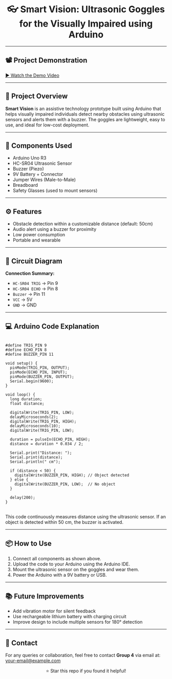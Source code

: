 <h1 align="center">👓 Smart Vision: Ultrasonic Goggles for the Visually Impaired using Arduino</h1>



<hr>

<h2>📽️ Project Demonstration</h2>
<p>
  <a href="https://youtu.be/YourVideoID" target="_blank">▶️ Watch the Demo Video</a>
</p>

<hr>

<h2>🧠 Project Overview</h2>
<p>
  <strong>Smart Vision</strong> is an assistive technology prototype built using Arduino that helps visually impaired individuals detect nearby obstacles using ultrasonic sensors and alerts them with a buzzer. The goggles are lightweight, easy to use, and ideal for low-cost deployment.
</p>

<hr>

<h2>🔩 Components Used</h2>
<ul>
  <li>Arduino Uno R3</li>
  <li>HC-SR04 Ultrasonic Sensor</li>
  <li>Buzzer (Piezo)</li>
  <li>9V Battery + Connector</li>
  <li>Jumper Wires (Male-to-Male)</li>
  <li>Breadboard</li>
  <li>Safety Glasses (used to mount sensors)</li>
</ul>

<hr>

<h2>⚙️ Features</h2>
<ul>
  <li>Obstacle detection within a customizable distance (default: 50cm)</li>
  <li>Audio alert using a buzzer for proximity</li>
  <li>Low power consumption</li>
  <li>Portable and wearable</li>
</ul>

<hr>

<h2>📐 Circuit Diagram</h2>
<p>
  <strong>Connection Summary:</strong><br>
  <ul>
    <li><code>HC-SR04 TRIG</code> → Pin 9</li>
    <li><code>HC-SR04 ECHO</code> → Pin 8</li>
    <li><code>Buzzer</code> → Pin 11</li>
    <li><code>VCC</code> → 5V</li>
    <li><code>GND</code> → GND</li>
  </ul>
</p>

<hr>

<h2>💻 Arduino Code Explanation</h2>

<pre>
<code>
#define TRIG_PIN 9
#define ECHO_PIN 8
#define BUZZER_PIN 11

void setup() {
  pinMode(TRIG_PIN, OUTPUT);
  pinMode(ECHO_PIN, INPUT);
  pinMode(BUZZER_PIN, OUTPUT);
  Serial.begin(9600);
}

void loop() {
  long duration;
  float distance;

  digitalWrite(TRIG_PIN, LOW);
  delayMicroseconds(2);
  digitalWrite(TRIG_PIN, HIGH);
  delayMicroseconds(10);
  digitalWrite(TRIG_PIN, LOW);

  duration = pulseIn(ECHO_PIN, HIGH);
  distance = duration * 0.034 / 2;

  Serial.print("Distance: ");
  Serial.print(distance);
  Serial.println(" cm");

  if (distance < 50) {
    digitalWrite(BUZZER_PIN, HIGH); // Object detected
  } else {
    digitalWrite(BUZZER_PIN, LOW);  // No object
  }

  delay(200);
}
</code>
</pre>

<p>
  This code continuously measures distance using the ultrasonic sensor. If an object is detected within 50 cm, the buzzer is activated.
</p>

<hr>

<h2>📦 How to Use</h2>
<ol>
  <li>Connect all components as shown above.</li>
  <li>Upload the code to your Arduino using the Arduino IDE.</li>
  <li>Mount the ultrasonic sensor on the goggles and wear them.</li>
  <li>Power the Arduino with a 9V battery or USB.</li>
</ol>

<hr>

<h2>📚 Future Improvements</h2>
<ul>
  <li>Add vibration motor for silent feedback</li>
  <li>Use rechargeable lithium battery with charging circuit</li>
  <li>Improve design to include multiple sensors for 180° detection</li>
</ul>

<hr>

<h2>📧 Contact</h2>
<p>
  For any queries or collaboration, feel free to contact <strong>Group 4</strong> via email at: <a href="mailto:your-email@example.com">your-email@example.com</a>
</p>

<p align="center">⭐️ Star this repo if you found it helpful!</p>
